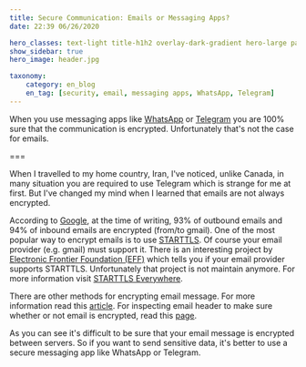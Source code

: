 ```yaml
---
title: Secure Communication: Emails or Messaging Apps?
date: 22:39 06/26/2020 

hero_classes: text-light title-h1h2 overlay-dark-gradient hero-large parallax
show_sidebar: true
hero_image: header.jpg

taxonomy:
    category: en_blog
    en_tag: [security, email, messaging apps, WhatsApp, Telegram]
---
```


When you use messaging apps like [WhatsApp](https://www.whatsapp.com/) or [Telegram](https://telegram.org/) you are 100% sure that the communication is encrypted. Unfortunately that's not the case for emails.

===

When I travelled to my home country, Iran, I've noticed, unlike Canada, in many situation you are required to use Telegram which is strange for me at first. But I've changed my mind when I learned that emails are not always encrypted.

According to [Google](https://transparencyreport.google.com/safer-email/overview?hl=en), at the time of writing, 93% of outbound emails and 94% of inbound emails are encrypted (from/to gmail). One of the most popular way to encrypt emails is to use [STARTTLS](https://en.wikipedia.org/wiki/Opportunistic_TLS). Of course your email provider (e.g. gmail) must support it. There is an interesting project by [Electronic Frontier Foundation (EFF)](https://www.eff.org/) which tells you if your email provider supports STARTTLS. Unfortunately that project is not maintain anymore. For more information visit [STARTTLS Everywhere](https://starttls-everywhere.org/).

There are other methods for encrypting email message. For more information read this [article](https://en.wikipedia.org/wiki/Email_encryption). For inspecting email header to make sure whether or not email is encrypted, read this [page](https://www.paubox.com/blog/check-tls-secure-email/).

As you can see it's difficult to be sure that your email message is encrypted between servers. So if you want to send sensitive data, it's better to use a secure messaging app like WhatsApp or Telegram.
